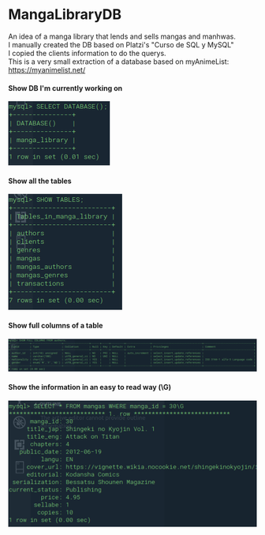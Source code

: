 # MangaLibraryDB
An idea of a manga library that lends and sells mangas and manhwas.<br/>
I manually created the DB based on Platzi's "Curso de SQL y MySQL"<br/>
I copied the clients information to do the querys.<br/>
This is a very small extraction of a database based on myAnimeList: https://myanimelist.net/<br/>
#### Show DB I'm currently working on
![](/images/DB.png)
#### Show all the tables
![](/images/Tables.png)
#### Show full columns of a table
![](/images/Comments.png)
#### Show the information in an easy to read way (\G) 
![](/images/G.png)
